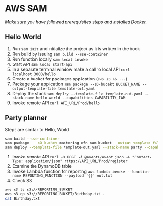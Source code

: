 # AWS SAM

_Make sure you have followed prerequisites steps and installed Docker._

## Hello World
1. Run `sam init` and initialize the project as it is written in the book
2. Run build by issuing `sam build --use-container`
3. Run function locally `sam local invoke`
4. Start API `sam local start-api`
5. In a separate terminal window make a call to local API `curl localhost:3000/hello`
5. Create a bucket for packages application (`aws s3 mb ...`)
6. Package your application `sam package --s3-bucekt BUCKET_NAME --output-template-file template-out.yaml`
7. Deploy the stack `sam deploy --template-file template-out.yaml --stack-name hello-world --capabilities CAPABILITY_IAM`
8. Invoke remote API `curl API_URL/Prod/hello`

## Party planner
Steps are similar to Hello, World
```bash
sam build --use-container
sam package  --s3-bucket mastering-cfn-sam-bucket --output-template-file template-out.yaml 
sam deploy --template-file template-out.yaml --stack-name party --capabilities CAPABILITY_IAM 
```
1. Invoke remote API `curl -X POST -d @events/event.json -H "Content-Type: application/json" https://API_URL/Prod/register`
2. Examine the DynamoDB table
3. Invoke Lambda function for reporting `aws lambda invoke --function-name REPORTING_FUNCTION --payload '{}' out.txt`
4. Check S3
```bash
aws s3 ls s3://REPORTING_BUCKET
aws s3 cp s3://REPORTING_BUCKET/Birthday.txt .
cat Birthday.txt
```
